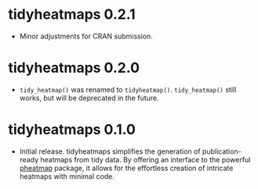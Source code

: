 # tidyheatmaps 0.2.1

* Minor adjustments for CRAN submission.

# tidyheatmaps 0.2.0

* `tidy_heatmap()` was renamed to `tidyheatmap()`. `tidy_heatmap()` still works, 
but will be deprecated in the future.

# tidyheatmaps 0.1.0

* Initial release. tidyheatmaps simplifies the generation of publication-ready heatmaps from tidy data. By offering an interface to the powerful [pheatmap](https://github.com/raivokolde/pheatmap) package, it allows for the effortless creation of intricate heatmaps with minimal code.
